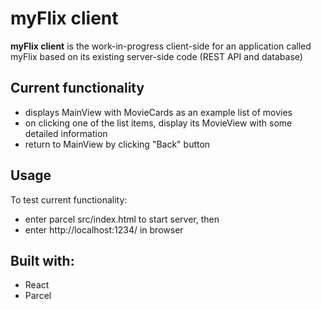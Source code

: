 # myFlix client

**myFlix client** is the work-in-progress client-side for an application called myFlix based on its existing server-side code (REST API and database)


## Current functionality

- displays MainView with MovieCards as an example list of movies
- on clicking one of the list items, display its MovieView with some detailed information
- return to MainView by clicking "Back" button


## Usage

To test current functionality:
- enter parcel src/index.html to start server, then
- enter http://localhost:1234/ in browser


## Built with:

- React
- Parcel